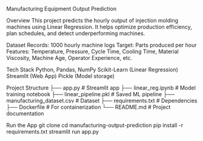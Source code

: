 Manufacturing Equipment Output Prediction 

Overview
This project predicts the hourly output of injection molding machines using Linear Regression.
It helps optimize production efficiency, plan schedules, and detect underperforming machines.

Dataset
Records: 1000 hourly machine logs
Target: Parts produced per hour
Features: Temperature, Pressure, Cycle Time, Cooling Time, Material Viscosity, Machine Age, Operator Experience, etc.

Tech Stack
Python, Pandas, NumPy
Scikit-Learn (Linear Regression)
Streamlit (Web App)
Pickle (Model storage)

Project Structure
├── app.py                 # Streamlit app
├── linear_reg.ipynb       # Model training notebook
├── linear_pipeline.pkl    # Saved ML pipeline
├── manufacturing_dataset.csv  # Dataset
├── requirements.txt       # Dependencies
├── Dockerfile             # For containerization
└── README.md              # Project documentation

Run the App
git clone 
cd manufacturing-output-prediction
pip install -r requirements.txt
streamlit run app.py
